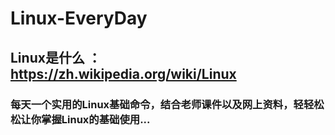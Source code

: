 # Linux-EveryDay
## Linux是什么 ： <https://zh.wikipedia.org/wiki/Linux>
### 每天一个实用的Linux基础命令，结合老师课件以及网上资料，轻轻松松让你掌握Linux的基础使用...
